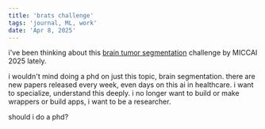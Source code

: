 ```yaml
---
title: 'brats challenge'
tags: 'journal, ML, work'
date: 'Apr 8, 2025'
---
```


i've been thinking about this [brain tumor segmentation](https://www.synapse.org/Synapse:syn64153130/wiki/630130) challenge by MICCAI 2025 lately.

i wouldn't mind doing a phd on just this topic, brain segmentation. there are new papers released every week, even days on this ai in healthcare. i want to specialize, understand this deeply. i no longer want to build or make wrappers or build apps, i want to be a researcher.

should i do a phd?

